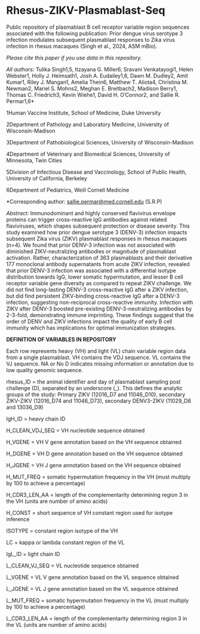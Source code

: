 # Rhesus-ZIKV-Plasmablast-Seq
Public repository of plasmablast B cell receptor variable region sequences associated with the following publication: Prior dengue virus serotype 3 infection modulates subsequent plasmablast responses to Zika virus infection in rhesus macaques (Singh et al., 2024, ASM mBio). 

*Please cite this paper if you use data in this repository.*

*All authors:* Tulika Singh1,5, Itzayana G. Miller6, Sravani Venkatayogi1, Helen Webster1, Holly J. Heimsath1, Josh A. Eudailey1,6, Dawn M. Dudley2, Amit Kumar1, Riley J. Mangan1, Amelia Thein6, Matthew T. Aliota4, Christina M. Newman2, Mariel S. Mohns2, Meghan E. Breitbach2, Madison Berry1, Thomas C. Friedrich3, Kevin Wiehe1, David H. O’Connor2, and Sallie R. Permar1,6*

1Human Vaccine Institute, School of Medicine, Duke University

2Department of Pathology and Laboratory Medicine, University of Wisconsin-Madison 

3Department of Pathobiological Sciences, University of Wisconsin-Madison 

4Department of Veterinary and Biomedical Sciences, University of Minnesota, Twin Cities

5Division of Infectious Disease and Vaccinology, School of Public Health, University of California, Berkeley

6Department of Pediatrics, Weill Cornell Medicine

*Corresponding author: sallie.permar@med.cornell.edu (S.R.P)

*Abstract:* Immunodominant and highly conserved flavivirus envelope proteins can trigger cross-reactive IgG antibodies against related flaviviruses, which shapes subsequent protection or disease severity. This study examined how prior dengue serotype 3 (DENV-3) infection impacts subsequent Zika virus (ZIKV) plasmablast responses in rhesus macaques (n=4). We found that prior DENV-3 infection was not associated with diminished ZIKV-neutralizing antibodies or magnitude of plasmablast activation. Rather, characterization of 363 plasmablasts and their derivative 177 monoclonal antibody supernatants from acute ZIKV infection, revealed that prior DENV-3 infection was associated with a differential isotype distribution towards IgG, lower somatic hypermutation, and lesser B cell receptor variable gene diversity as compared to repeat ZIKV challenge. We did not find long-lasting DENV-3 cross-reactive IgG after a ZIKV infection, but did find persistent ZIKV-binding cross-reactive IgG after a DENV-3 infection, suggesting non-reciprocal cross-reactive immunity. Infection with ZIKV after DENV-3 boosted pre-existing DENV-3-neutralizing antibodies by 2-3-fold, demonstrating immune imprinting. These findings suggest that the order of DENV and ZIKV infections impact the quality of early B cell immunity which has implications for optimal immunization strategies.

****DEFINITION OF VARIABLES IN REPOSITORY****

Each row represents heavy (VH) and light (VL) chain variable region data from a single plasmablast. VH contains the VDJ sequence. VL contains the VJ sequence. NA or No D indicates missing information or annotation due to low quality genomic sequence.

rhesus_ID = the animal identifier and day of plasmablast sampling post challenge (D), separated by an underscore (_). This defines the analytic groups of the study: Primary ZIKV (12016_D7 and 11046_D10), secondary ZIKV-ZIKV (12016_D74 and 11046_D73), secondary DENV3-ZIKV (11029_D6 and 13036_D9)

IgH_ID = heavy chain ID

H_CLEAN_VDJ_SEQ = VH nucleotide sequence obtained

H_VGENE = VH V gene annotation based on the VH sequence obtained

H_DGENE = VH D gene annotation based on the VH sequence obtained

H_JGENE = VH J gene annotation based on the VH sequence obtained

H_MUT_FREQ = somatic hypermutation frequency in the VH (must multiply by 100 to achieve a percentage)

H_CDR3_LEN_AA = length of the complementarity determining region 3 in the VH (units are number of amino acids)

H_CONST = short sequence of VH constant region used for isotype inference

ISOTYPE = constant region isotype of the VH 

LC = kappa or lambda constant region of the VL

IgL_ID = light chain ID

L_CLEAN_VJ_SEQ = VL nucleotide sequence obtained

L_VGENE = VL V gene annotation based on the VL sequence obtained

L_JGENE = VL J gene annotation based on the VL sequence obtained

L_MUT_FREQ = somatic hypermutation frequency in the VL (must multiply by 100 to achieve a percentage)

L_CDR3_LEN_AA = length of the complementarity determining region 3 in the VL (units are number of amino acids)

